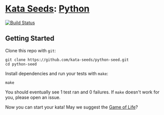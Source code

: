# [Kata Seeds](https://github.com/kata-seeds): [Python](https://www.python.org)
[![Build Status](https://travis-ci.org/kata-seeds/python-seed.svg?branch=master)](https://travis-ci.org/kata-seeds/python-seed)

## Getting Started

Clone this repo with `git`:

    git clone https://github.com/kata-seeds/python-seed.git
    cd python-seed

Install dependencies and run your tests with `make`:

    make

You should eventually see 1 test ran and 0 failures. If `make` doesn't work for you, please open an issue.

Now you can start your kata! May we suggest the [Game of Life](http://en.wikipedia.org/wiki/Conway's_Game_of_Life)?

